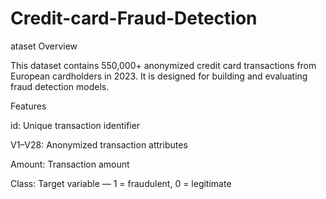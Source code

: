 # Credit-card-Fraud-Detection
ataset Overview

This dataset contains 550,000+ anonymized credit card transactions from European cardholders in 2023. It is designed for building and evaluating fraud detection models.

Features

id: Unique transaction identifier

V1–V28: Anonymized transaction attributes

Amount: Transaction amount

Class: Target variable — 1 = fraudulent, 0 = legitimate
